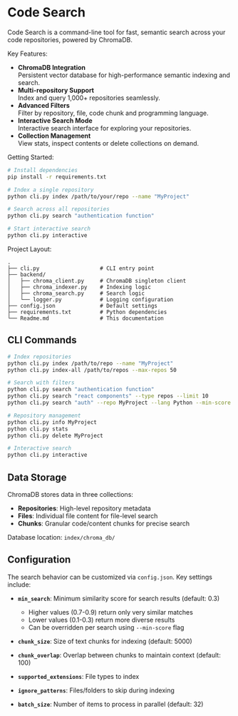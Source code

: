 # Code Search

Code Search is a command-line tool for fast, semantic search across your code repositories, powered by ChromaDB.

Key Features:
- **ChromaDB Integration**  
  Persistent vector database for high-performance semantic indexing and search.
- **Multi-repository Support**  
  Index and query 1,000+ repositories seamlessly.
- **Advanced Filters**  
  Filter by repository, file, code chunk and programming language.
- **Interactive Search Mode**  
  Interactive search interface for exploring your repositories.
- **Collection Management**  
  View stats, inspect contents or delete collections on demand.

Getting Started:

```bash
# Install dependencies
pip install -r requirements.txt

# Index a single repository
python cli.py index /path/to/your/repo --name "MyProject"

# Search across all repositories
python cli.py search "authentication function"

# Start interactive search
python cli.py interactive
```

Project Layout:

```
.
├── cli.py                   # CLI entry point
├── backend/
│   ├── chroma_client.py     # ChromaDB singleton client
│   ├── chroma_indexer.py    # Indexing logic
│   ├── chroma_search.py     # Search logic
│   └── logger.py            # Logging configuration
├── config.json              # Default settings
├── requirements.txt         # Python dependencies
└── Readme.md                # This documentation
```

## CLI Commands

```bash
# Index repositories
python cli.py index /path/to/repo --name "MyProject"
python cli.py index-all /path/to/repos --max-repos 50

# Search with filters
python cli.py search "authentication function"
python cli.py search "react components" --type repos --limit 10
python cli.py search "auth" --repo MyProject --lang Python --min-score 0.4

# Repository management
python cli.py info MyProject
python cli.py stats
python cli.py delete MyProject

# Interactive search
python cli.py interactive
```

## Data Storage

ChromaDB stores data in three collections:
- **Repositories**: High-level repository metadata
- **Files**: Individual file content for file-level search  
- **Chunks**: Granular code/content chunks for precise search

Database location: `index/chroma_db/`

## Configuration

The search behavior can be customized via `config.json`. Key settings include:

- **`min_search`**: Minimum similarity score for search results (default: 0.3)
  - Higher values (0.7-0.9) return only very similar matches
  - Lower values (0.1-0.3) return more diverse results
  - Can be overridden per search using `--min-score` flag

- **`chunk_size`**: Size of text chunks for indexing (default: 5000)
- **`chunk_overlap`**: Overlap between chunks to maintain context (default: 100)
- **`supported_extensions`**: File types to index
- **`ignore_patterns`**: Files/folders to skip during indexing
- **`batch_size`**: Number of items to process in parallel (default: 32)
